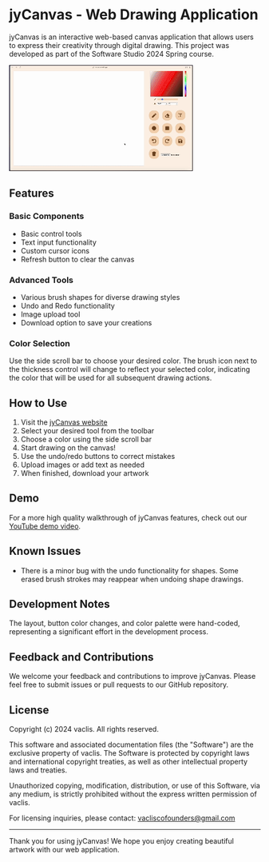 # jyCanvas - Web Drawing Application

jyCanvas is an interactive web-based canvas application that allows users to express their creativity through digital drawing. This project was developed as part of the Software Studio 2024 Spring course.

[![jyCanvas demo](https://raw.githubusercontent.com/vaclisinc/jyCanvas/374d19d9804cdb3e28c68334d945144e3f72eae6/demo%20video.gif)](https://www.youtube.com/watch?v=Z0ijTxW7lBY)

## Features

### Basic Components
- Basic control tools
- Text input functionality
- Custom cursor icons
- Refresh button to clear the canvas

### Advanced Tools
- Various brush shapes for diverse drawing styles
- Undo and Redo functionality
- Image upload tool
- Download option to save your creations

### Color Selection
Use the side scroll bar to choose your desired color. The brush icon next to the thickness control will change to reflect your selected color, indicating the color that will be used for all subsequent drawing actions.

## How to Use

1. Visit the [jyCanvas website](https://vacanvas.web.app/)
2. Select your desired tool from the toolbar
3. Choose a color using the side scroll bar
4. Start drawing on the canvas!
5. Use the undo/redo buttons to correct mistakes
6. Upload images or add text as needed
7. When finished, download your artwork

## Demo

For a more high quality walkthrough of jyCanvas features, check out our [YouTube demo video](https://www.youtube.com/watch?v=Z0ijTxW7lBY).

## Known Issues

- There is a minor bug with the undo functionality for shapes. Some erased brush strokes may reappear when undoing shape drawings.

## Development Notes

The layout, button color changes, and color palette were hand-coded, representing a significant effort in the development process.

## Feedback and Contributions

We welcome your feedback and contributions to improve jyCanvas. Please feel free to submit issues or pull requests to our GitHub repository.

## License

Copyright (c) 2024 vaclis. All rights reserved.

This software and associated documentation files (the "Software") are the exclusive property of vaclis. The Software is protected by copyright laws and international copyright treaties, as well as other intellectual property laws and treaties.

Unauthorized copying, modification, distribution, or use of this Software, via any medium, is strictly prohibited without the express written permission of vaclis.

For licensing inquiries, please contact: vacliscofounders@gmail.com


---

Thank you for using jyCanvas! We hope you enjoy creating beautiful artwork with our web application.